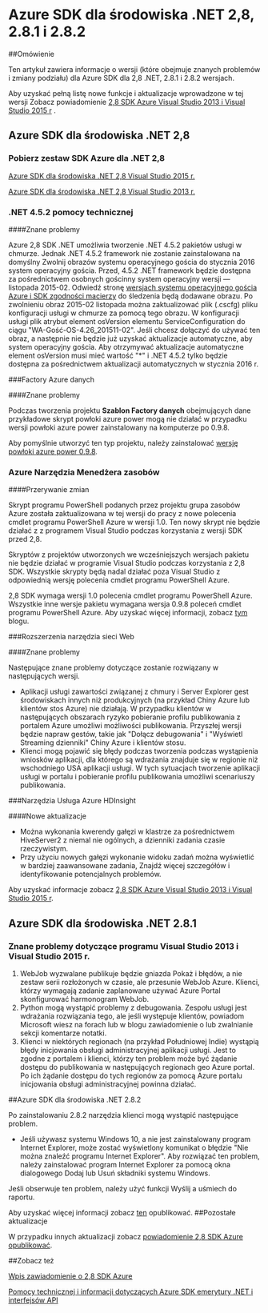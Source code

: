 
<properties 
   pageTitle="Azure SDK dla .NET 2,8 informacje o wersji" 
   description="Azure SDK dla .NET 2,8 informacje o wersji" 
   services="app-service\web" 
   documentationCenter=".net" 
   authors="Juliako" 
   manager="erikre" 
   editor=""/>

<tags
   ms.service="app-service"
   ms.devlang="multiple"
   ms.topic="article"
   ms.tgt_pltfrm="na"
   ms.workload="integration" 
   ms.date="10/17/2016"
   ms.author="juliako"/>
 
# <a name="azure-sdk-for-net-28-281-and-282"></a>Azure SDK dla środowiska .NET 2,8, 2.8.1 i 2.8.2

##<a name="overview"></a>Omówienie
 
Ten artykuł zawiera informacje o wersji (które obejmuje znanych problemów i zmiany podziału) dla Azure SDK dla 2,8 .NET, 2.8.1 i 2.8.2 wersjach. 

Aby uzyskać pełną listę nowe funkcje i aktualizacje wprowadzone w tej wersji Zobacz powiadomienie [2,8 SDK Azure Visual Studio 2013 i Visual Studio 2015 r](https://azure.microsoft.com/blog/announcing-the-azure-sdk-2-8-for-net/) . 

##  <a name="azure-sdk-for-net-28"></a>Azure SDK dla środowiska .NET 2,8

### <a name="download-azure-sdk-for-net-28"></a>Pobierz zestaw SDK Azure dla .NET 2,8

[Azure SDK dla środowiska .NET 2,8 Visual Studio 2015 r.](http://go.microsoft.com/fwlink/?LinkId=699285) 

[Azure SDK dla środowiska .NET 2,8 Visual Studio 2013 r.](http://go.microsoft.com/fwlink/?LinkId=699287)
 
### <a name="net-452-support"></a>.NET 4.5.2 pomocy technicznej 

####<a name="known-issues"></a>Znane problemy

Azure 2,8 SDK .NET umożliwia tworzenie .NET 4.5.2 pakietów usługi w chmurze. Jednak .NET 4.5.2 framework nie zostanie zainstalowana na domyślny Zwolnij obrazów systemu operacyjnego gościa do stycznia 2016 system operacyjny gościa. Przed, 4.5.2 .NET framework będzie dostępna za pośrednictwem osobnych gościnny system operacyjny wersji — listopada 2015-02. Odwiedź stronę [wersjach systemu operacyjnego gościa Azure i SDK zgodności macierzy](../cloud-services/cloud-services-guestos-update-matrix.md) do śledzenia będą dodawane obrazu.  Po zwolnieniu obraz 2015-02 listopada można zaktualizować plik (.cscfg) pliku konfiguracji usługi w chmurze za pomocą tego obrazu. W konfiguracji usługi plik atrybut element osVersion elementu ServiceConfiguration do ciągu "WA-Gość-OS-4.26_201511-02". Jeśli chcesz dołączyć do używać ten obraz, a następnie nie będzie już uzyskać aktualizacje automatyczne, aby system operacyjny gościa. Aby otrzymywać aktualizacje automatyczne element osVersion musi mieć wartość "*" i .NET 4.5.2 tylko będzie dostępna za pośrednictwem aktualizacji automatycznych w stycznia 2016 r.

###<a name="azure-data-factory"></a>Factory Azure danych

####<a name="known-issues"></a>Znane problemy 

Podczas tworzenia projektu **Szablon Factory danych** obejmujących dane przykładowe skrypt powłoki azure power mogą nie działać w przypadku wersji powłoki azure power zainstalowany na komputerze po 0.9.8.

Aby pomyślnie utworzyć ten typ projektu, należy zainstalować [wersję powłoki azure power 0.9.8](https://github.com/Azure/azure-powershell/releases/download/v0.9.8-September2015/azure-powershell.0.9.8.msi).


### <a name="azure-resource-manager-tools"></a>Azure Narzędzia Menedżera zasobów 

####<a name="breaking-changes"></a>Przerywanie zmian

Skrypt programu PowerShell podanych przez projektu grupa zasobów Azure została zaktualizowana w tej wersji do pracy z nowe polecenia cmdlet programu PowerShell Azure w wersji 1.0.  Ten nowy skrypt nie będzie działać z z programem Visual Studio podczas korzystania z wersji SDK przed 2,8.  

Skryptów z projektów utworzonych we wcześniejszych wersjach pakietu nie będzie działać w programie Visual Studio podczas korzystania z 2,8 SDK.  Wszystkie skrypty będą nadal działać poza Visual Studio z odpowiednią wersję polecenia cmdlet programu PowerShell Azure.  

2,8 SDK wymaga wersji 1.0 polecenia cmdlet programu PowerShell Azure.  Wszystkie inne wersje pakietu wymagana wersja 0.9.8 poleceń cmdlet programu PowerShell Azure.  Aby uzyskać więcej informacji, zobacz [tym](http://go.microsoft.com/fwlink/?LinkID=623011) blogu.

###<a name="web-tools-extensions"></a>Rozszerzenia narzędzia sieci Web

####<a name="known-issues"></a>Znane problemy

Następujące znane problemy dotyczące zostanie rozwiązany w następujących wersji.

- Aplikacji usługi zawartości związanej z chmury i Server Explorer gest środowiskach innych niż produkcyjnych (na przykład Chiny Azure lub klientów stos Azure) nie działają. W przypadku klientów w następujących obszarach ryzyko pobieranie profilu publikowania z portalem Azure umożliwi możliwości publikowania. Przyszłej wersji będzie napraw gestów, takie jak "Dołącz debugowania" i "Wyświetl Streaming dzienniki" Chiny Azure i klientów stosu. 
- Klienci mogą pojawić się błędy podczas tworzenia podczas wystąpienia wniosków aplikacji, dla którego są wdrażania znajduje się w regionie niż wschodniego USA aplikacji usługi. W tych sytuacjach tworzenie aplikacji usługi w portalu i pobieranie profilu publikowania umożliwi scenariuszy publikowania. 

###<a name="azure-hdinsight-tools"></a>Narzędzia Usługa Azure HDInsight

####<a name="new-updates"></a>Nowe aktualizacje

- Można wykonania kwerendy gałęzi w klastrze za pośrednictwem HiveServer2 z niemal nie ogólnych, a dzienniki zadania czasie rzeczywistym.
- Przy użyciu nowych gałęzi wykonanie widoku zadań można wyświetlić w bardziej zaawansowane zadania, Znajdź więcej szczegółów i identyfikowanie potencjalnych problemów.

Aby uzyskać informacje zobacz [2,8 SDK Azure Visual Studio 2013 i Visual Studio 2015 r](https://azure.microsoft.com/blog/announcing-the-azure-sdk-2-8-for-net/). 

## <a name="azure-sdk-for-net-281"></a>Azure SDK dla środowiska .NET 2.8.1

### <a name="known-issues-for-visual-studio-2013-and-visual-studio-2015"></a>Znane problemy dotyczące programu Visual Studio 2013 i Visual Studio 2015 r.
 
1. WebJob wyzwalane publikuje będzie gniazda Pokaż i błędów, a nie zestaw serii rozłożonych w czasie, ale przesunie WebJob Azure. Klienci, którzy wymagają zadanie zaplanowane używać Azure Portal skonfigurować harmonogram WebJob. 
2. Python mogą wystąpić problemy z debugowania. Zespołu usługi jest wdrażania rozwiązania tego, ale jeśli występuje klientów, powiadom Microsoft wiesz na forach lub w blogu zawiadomienie o lub zwalnianie sekcji komentarze notatki. 
3. Klienci w niektórych regionach (na przykład Południowej Indie) wystąpią błędy inicjowania obsługi administracyjnej aplikacji usługi. Jest to zgodne z portalem i klienci, którzy ten problem może być żądanie dostępu do publikowania w następujących regionach geo Azure portal. Po ich żądanie dostępu do tych regionów za pomocą Azure portalu inicjowania obsługi administracyjnej powinna działać. 

##<a name="azure-sdk-for-net-282"></a>Azure SDK dla środowiska .NET 2.8.2

Po zainstalowaniu 2.8.2 narzędzia klienci mogą wystąpić następujące problem.         

- Jeśli używasz systemu Windows 10, a nie jest zainstalowany program Internet Explorer, może zostać wyświetlony komunikat o błędzie "Nie można znaleźć programu Internet Explorer".
Aby rozwiązać ten problem, należy zainstalować program Internet Explorer za pomocą okna dialogowego Dodaj lub Usuń składniki systemu Windows.

Jeśli obserwuje ten problem, należy użyć funkcji Wyślij a uśmiech do raportu.

Aby uzyskać więcej informacji zobacz [ten](https://azure.microsoft.com/blog/announcing-azure-sdk-2-8-2-for-net/) opublikować.
##<a name="other-updates"></a>Pozostałe aktualizacje

W przypadku innych aktualizacji zobacz [powiadomienie 2,8 SDK Azure opublikować](https://azure.microsoft.com/blog/announcing-the-azure-sdk-2-8-for-net/).

##<a name="also-see"></a>Zobacz też

[Wpis zawiadomienie o 2,8 SDK Azure](https://azure.microsoft.com/blog/announcing-the-azure-sdk-2-8-for-net/)

[Pomocy technicznej i informacji dotyczących Azure SDK emerytury .NET i interfejsów API](https://msdn.microsoft.com/library/azure/dn479282.aspx)

